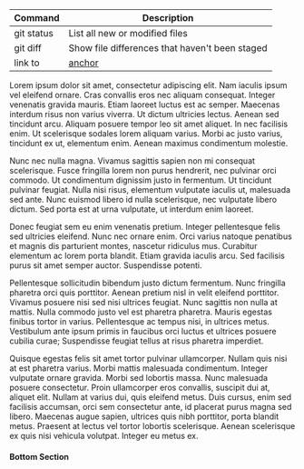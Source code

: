 | Command | Description |
| --- | --- |
| git status | List all new or modified files |
| git diff | Show file differences that haven't been staged |
| link to | [anchor](#Bottom-Section) |

Lorem ipsum dolor sit amet, consectetur adipiscing elit. Nam iaculis ipsum vel eleifend ornare. Cras convallis eros nec aliquam consequat. Integer venenatis gravida mauris. Etiam laoreet luctus est ac semper. Maecenas interdum risus non varius viverra. Ut dictum ultricies lectus. Aenean sed tincidunt arcu. Aliquam posuere tempor leo sit amet aliquet. In nec facilisis enim. Ut scelerisque sodales lorem aliquam varius. Morbi ac justo varius, tincidunt ex ut, elementum enim. Aenean maximus condimentum molestie.

Nunc nec nulla magna. Vivamus sagittis sapien non mi consequat scelerisque. Fusce fringilla lorem non purus hendrerit, nec pulvinar orci commodo. Ut condimentum dignissim justo in fermentum. Ut tincidunt pulvinar feugiat. Nulla nisi risus, elementum vulputate iaculis ut, malesuada sed ante. Nunc euismod libero id nulla scelerisque, nec vulputate libero dictum. Sed porta est at urna vulputate, ut interdum enim laoreet.

Donec feugiat sem eu enim venenatis pretium. Integer pellentesque felis sed ultricies eleifend. Nunc nec ornare enim. Orci varius natoque penatibus et magnis dis parturient montes, nascetur ridiculus mus. Curabitur elementum ac lorem porta blandit. Etiam gravida iaculis arcu. Sed facilisis purus sit amet semper auctor. Suspendisse potenti.

Pellentesque sollicitudin bibendum justo dictum fermentum. Nunc fringilla pharetra orci quis porttitor. Aenean pretium nisl in velit eleifend porttitor. Vivamus posuere nisi sed nisi ultrices feugiat. Nunc sagittis non nulla at mattis. Nulla commodo justo vel est pharetra pharetra. Mauris egestas finibus tortor in varius. Pellentesque ac tempus nisi, in ultrices metus. Vestibulum ante ipsum primis in faucibus orci luctus et ultrices posuere cubilia curae; Suspendisse feugiat tellus at risus pharetra imperdiet.

Quisque egestas felis sit amet tortor pulvinar ullamcorper. Nullam quis nisi at est pharetra varius. Morbi mattis malesuada condimentum. Integer vulputate ornare gravida. Morbi sed lobortis massa. Nunc malesuada posuere consectetur. Proin ullamcorper eros convallis, suscipit dui at, aliquet elit. Nullam at varius dui, quis eleifend metus. Duis cursus, enim sed facilisis accumsan, orci sem consectetur ante, id placerat purus magna sed libero. Maecenas augue sapien, ultrices quis nibh porttitor, porta blandit metus. Praesent at lectus vel tortor lobortis scelerisque. Aenean scelerisque ex quis nisi vehicula volutpat. Integer eu metus ex.


#### Bottom Section
